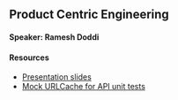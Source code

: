 ## Product Centric Engineering

#### Speaker: Ramesh Doddi

#### Resources
* [Presentation slides](presentation-slides.pdf)
* [Mock URLCache for API unit tests](https://github.com/iremote/networking-mock)
